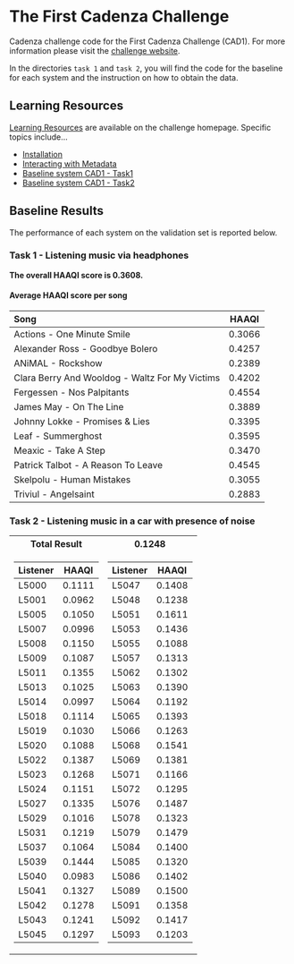 # The First Cadenza Challenge

Cadenza challenge code for the First Cadenza Challenge (CAD1).
For more information please visit the [challenge website](https://cadenzachallenge.org/docs/cadenza1/cc1_intro).

In the directories `task 1` and `task 2`, you will find the code for the baseline for each system
and the instruction on how to obtain the data.

## Learning Resources

[Learning Resources](http://cadenzachallenge.org/docs/learning_resources/learning_intro) are available on the challenge homepage. Specific topics include...

- [Installation](https://colab.research.google.com/drive/1m2EvNyBmaZT5njbWkHOUAIvPKyxR8iRc?usp=sharing)
- [Interacting with Metadata](https://colab.research.google.com/drive/1XtoMp8Vv_6ZtU4AE9OmQj7uRbsCzw_ZY?usp=sharing)
- [Baseline system CAD1 - Task1](https://colab.research.google.com/drive/1j8L2dBo8rTQsbKzPTxAymVvDMgHtgtnK?usp=sharing)
- [Baseline system CAD1 - Task2](https://colab.research.google.com/drive/1fgvnrgCUiylUHL26ElShp6egIZiU_vNz?usp=sharing)

## Baseline Results

The performance of each system on the validation set is reported below.

### Task 1 - Listening music via headphones

**The overall HAAQI score is 0.3608.**

#### Average HAAQI score per song

| Song                                            |   HAAQI    |
|:------------------------------------------------|:----------:|
| Actions - One Minute Smile                      |   0.3066   |
| Alexander Ross - Goodbye Bolero                 |   0.4257   |
| ANiMAL - Rockshow                               |   0.2389   |
| Clara Berry And Wooldog - Waltz For My Victims  |   0.4202   |
| Fergessen - Nos Palpitants                      |   0.4554   |
| James May - On The Line                         |   0.3889   |
| Johnny Lokke - Promises & Lies                  |   0.3395   |
| Leaf - Summerghost                              |   0.3595   |
| Meaxic - Take A Step                            |   0.3470   |
| Patrick Talbot - A Reason To Leave              |   0.4545   |
| Skelpolu - Human Mistakes                       |   0.3055   |
| Triviul - Angelsaint                            |   0.2883   |

### Task 2 - Listening music in a car with presence of noise

<table>
<tr><th> Total Result </th><th> 0.1248 </th></tr>
<tr><td>

| Listener | HAAQI  |
|:---------|:------:|
| L5000    | 0.1111 |
| L5001    | 0.0962 |
| L5005    | 0.1050 |
| L5007    | 0.0996 |
| L5008    | 0.1150 |
| L5009    | 0.1087 |
| L5011    | 0.1355 |
| L5013    | 0.1025 |
| L5014    | 0.0997 |
| L5018    | 0.1114 |
| L5019    | 0.1030 |
| L5020    | 0.1088 |
| L5022    | 0.1387 |
| L5023    | 0.1268 |
| L5024    | 0.1151 |
| L5027    | 0.1335 |
| L5029    | 0.1016 |
| L5031    | 0.1219 |
| L5037    | 0.1064 |
| L5039    | 0.1444 |
| L5040    | 0.0983 |
| L5041    | 0.1327 |
| L5042    | 0.1278 |
| L5043    | 0.1241 |
| L5045    | 0.1297 |

</td><td>

| Listener | HAAQI  |
|:---------|:------:|
| L5047    | 0.1408 |
| L5048    | 0.1238 |
| L5051    | 0.1611 |
| L5053    | 0.1436 |
| L5055    | 0.1088 |
| L5057    | 0.1313 |
| L5062    | 0.1302 |
| L5063    | 0.1390 |
| L5064    | 0.1192 |
| L5065    | 0.1393 |
| L5066    | 0.1263 |
| L5068    | 0.1541 |
| L5069    | 0.1381 |
| L5071    | 0.1166 |
| L5072    | 0.1295 |
| L5076    | 0.1487 |
| L5078    | 0.1323 |
| L5079    | 0.1479 |
| L5084    | 0.1400 |
| L5085    | 0.1320 |
| L5086    | 0.1402 |
| L5089    | 0.1500 |
| L5091    | 0.1358 |
| L5092    | 0.1417 |
| L5093    | 0.1203 |

</td></tr> </table>
